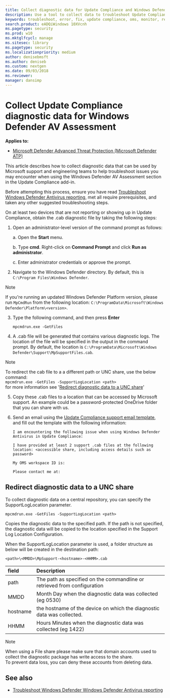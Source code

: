 ```yaml
---
title: Collect diagnostic data for Update Compliance and Windows Defender Windows Defender Antivirus
description: Use a tool to collect data to troubleshoot Update Compliance issues when using the Windows Defender Antivirus Assessment add in
keywords: troubleshoot, error, fix, update compliance, oms, monitor, report, windows defender av
search.product: eADQiWindows 10XVcnh
ms.pagetype: security
ms.prod: w10
ms.mktglfcycl: manage
ms.sitesec: library
ms.pagetype: security
ms.localizationpriority: medium
author: denisebmsft
ms.author: deniseb
ms.custom: nextgen
ms.date: 09/03/2018
ms.reviewer: 
manager: dansimp
---
```


# Collect Update Compliance diagnostic data for Windows Defender AV Assessment

**Applies to:**

- [Microsoft Defender Advanced Threat Protection (Microsoft Defender ATP)](https://go.microsoft.com/fwlink/p/?linkid=2069559)

This article describes how to collect diagnostic data that can be used by Microsoft support and engineering teams to help troubleshoot issues you may encounter when using the Windows Defender AV Assessment section in the Update Compliance add-in.

Before attempting this process, ensure you have read [Troubleshoot Windows Defender Antivirus reporting](troubleshoot-reporting.md), met all require prerequisites, and taken any other suggested troubleshooting steps.

On at least two devices that are not reporting or showing up in Update Compliance, obtain the .cab diagnostic file by taking the following steps:

1. Open an administrator-level version of the command prompt as follows:
        
    a. Open the **Start** menu.

    b. Type **cmd**. Right-click on **Command Prompt** and click **Run as administrator**.

    c. Enter administrator credentials or approve the prompt.
        
2. Navigate to the Windows Defender directory. By default, this is `C:\Program Files\Windows Defender`.
> [!NOTE]
> If you're running an updated Windows Defender Platform version, please run `MpCmdRun` from the following location: `C:\ProgramData\Microsoft\Windows Defender\Platform\<version>`.
3. Type the following command, and then press **Enter**
        
    ```Dos
    mpcmdrun.exe -GetFiles
    ```
  
4. A .cab file will be generated that contains various diagnostic logs. The location of the file will be specified in the output in the command prompt. By default, the location is `C:\ProgramData\Microsoft\Windows Defender\Support\MpSupportFiles.cab`.
> [!NOTE]
> To redirect the cab file to a a different path or UNC share, use the below command:  
> `mpcmdrun.exe -GetFiles -SupportLogLocation <path>`  
> for more information see '[Redirect diagnostic data to a UNC share](#Redirect-diagnostic-data-to-a-UNC-share)'

5. Copy these .cab files to a location that can be accessed by Microsoft support. An example could be a password-protected OneDrive folder that you can share with us.

6. Send an email using the <a href="mailto:ucsupport@microsoft.com?subject=WDAV assessment issue&body=I%20am%20encountering%20the%20following%20issue%20when%20using%20Windows%20Defender%20AV%20in%20Update%20Compliance%3a%20%0d%0aI%20have%20provided%20at%20least%202%20support%20.cab%20files%20at%20the%20following%20location%3a%20%3Caccessible%20share%2c%20including%20access%20details%20such%20as%20password%3E%0d%0aMy%20OMS%20workspace%20ID%20is%3a%20%0d%0aPlease%20contact%20me%20at%3a">Update Compliance support email template</a>, and fill out the template with the following information:
  
    ```
    I am encountering the following issue when using Windows Defender Antivirus in Update Compliance:
    
    I have provided at least 2 support .cab files at the following location: <accessible share, including access details such as password>

    My OMS workspace ID is:

    Please contact me at:
    ```
## Redirect diagnostic data to a UNC share
To collect diagnostic data on a central repository, you can specify the SupportLogLocation parameter.

```Dos
mpcmdrun.exe -GetFiles -SupportLogLocation <path>
```
Copies the diagnostic data to the specified path. If the path is not specified, the diagnostic data will be copied to the location specified in the Support Log Location Configuration.

When the SupportLogLocation parameter is used, a folder structure as below will be created in the destination path:
```Dos
<path>\<MMDD>\MpSupport-<hostname>-<HHMM>.cab
```
| field  | Description   |
|:----|:----|
| path | The path as specified on the commandline or retrieved from configuration
| MMDD | Month Day when the diagnostic data was collected (eg 0530)
| hostname | the hostname of the device on which the diagnostic data was collected.
| HHMM | Hours Minutes when the diagnostic data was collected (eg 1422)

> [!NOTE]
> When using a File share please make sure that domain accounts used to collect the diagnostic package has write access to the share.  
> To prevent data loss, you can deny these accounts from deleting data.


## See also

- [Troubleshoot Windows Defender Windows Defender Antivirus reporting](troubleshoot-reporting.md)

